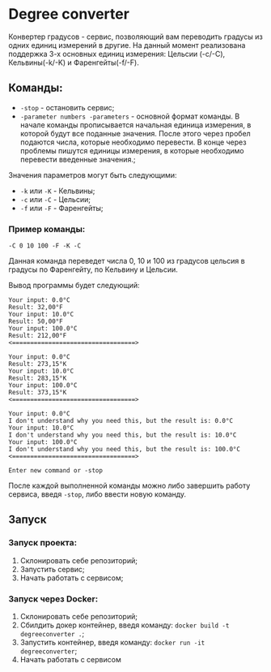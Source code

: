 # Degree converter

Конвертер градусов - сервис, позволяющий вам переводить градусы из одних единиц измерений в другие. На данный момент 
реализована поддержка 3-х основных единиц измерения: Цельсии (-c/-C), Кельвины(-k/-K) и Фаренгейты(-f/-F).

## Команды:
 - `-stop` - остановить сервис;
 - `-parameter numbers -parameters` - основной формат команды. В начале команды прописывается начальная единица измерения,
 в которой будут все поданные значения. После этого через пробел подаются числа, которые необходимо перевести. В конце 
 через проблемы пишутся единицы измерения, в которые необходимо перевести введенные значения.;
 
 Значения параметров могут быть следующими:
 - `-k` или `-K` - Кельвины;
 - `-c` или `-C` - Цельсии;
 - `-f` или `-F` - Фаренгейты;

### Пример команды:
```
-C 0 10 100 -F -K -C
```

Данная команда переведет числа 0, 10 и 100 из градусов цельсия в градусы по Фаренгейту, по Кельвину и Цельсии.

Вывод программы будет следующий:
```
Your input: 0.0°C
Result: 32,00°F
Your input: 10.0°C
Result: 50,00°F
Your input: 100.0°C
Result: 212,00°F
<==================================>

Your input: 0.0°C
Result: 273,15°K
Your input: 10.0°C
Result: 283,15°K
Your input: 100.0°C
Result: 373,15°K
<==================================>

Your input: 0.0°C
I don't understand why you need this, but the result is: 0.0°C
Your input: 10.0°C
I don't understand why you need this, but the result is: 10.0°C
Your input: 100.0°C
I don't understand why you need this, but the result is: 100.0°C
<==================================>

Enter new command or -stop
```

После каждой выполненной команды можно либо завершить работу сервиса, введя `-stop`, либо ввести новую команду.

## Запуск
### Запуск проекта:
1. Склонировать себе репозиторий;
2. Запустить сервис;
3. Начать работать с сервисом;

### Запуск через Docker:
1. Склонировать себе репозиторий;
2. Сбилдить докер контейнер, введя команду: `docker build -t degreeconverter .`;
3. Запустить контейнер, введя команду: `docker run -it degreeconverter`;
4. Начать работать с сервисом
